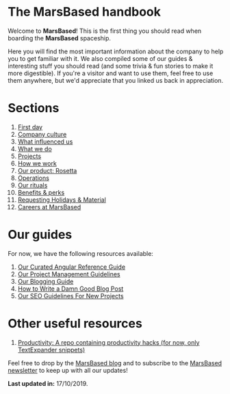 # The MarsBased handbook

Welcome to __MarsBased__! This is the first thing you should read when boarding the __MarsBased__ spaceship.

Here you will find the most important information about the company to help you to get familiar with it. We also compiled some of our guides &amp; interesting stuff you should read (and some trivia & fun stories to make it more digestible). If you're a visitor and want to use them, feel free to use them anywhere, but we'd appreciate that you linked us back in appreciation.

# Sections

1. [First day](/sections/firstday.md)
1. [Company culture](/sections/companyculture.md)
1. [What influenced us](/sections/influences.md)
1. [What we do](/sections/whatwedo.md)
1. [Projects](/sections/projects.md)
1. [How we work](/sections/howwework.md)
1. [Our product: Rosetta](/sections/rosetta.md)
1. [Operations](/sections/operations.md)
1. [Our rituals](/sections/rituals.md)
1. [Benefits & perks](/sections/benefits.md)
1. [Requesting Holidays & Material](/sections/holidaysmaterials.md)
1. [Careers at MarsBased](/sections/careers.md)

# Our guides

For now, we have the following resources available:

1. [Our Curated Angular Reference Guide](/guides/angular-reference-guide.md)
1. [Our Project Management Guidelines](/guides/pm-guidelines.md)
1. [Our Blogging Guide](/guides/blogging-guide.md)
1. [How to Write a Damn Good Blog Post](/guides/how-to-blog.md)
1. [Our SEO Guidelines For New Projects](/guides/seo-guidelines.md)

# Other useful resources

1. [Productivity: A repo containing productivity hacks (for now, only TextExpander snippets)](https://github.com/MarsBased/productivity)

Feel free to drop by the [MarsBased blog](https://marsbased.com/blog) and to subscribe to the [MarsBased newsletter](https://marsbased.us7.list-manage.com/subscribe/post?u=1ab50c539712be36367b96b98&amp;id=89db0a6312) to keep up with all our updates!

__Last updated in:__ 17/10/2019.
